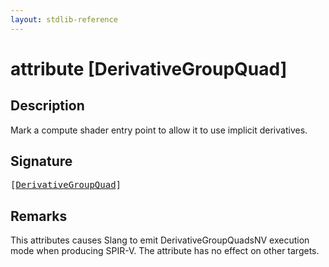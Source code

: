 ```yaml
---
layout: stdlib-reference
---
```


# attribute [DerivativeGroupQuad]

## Description

Mark a compute shader entry point to allow it to use implicit derivatives.

## Signature

<pre>
[<a href="derivativegroupquad-0af.html">DerivativeGroupQuad</a>]
</pre>

## Remarks

This attributes causes Slang to emit <span class='code'>DerivativeGroupQuadsNV</span> execution mode when producing SPIR-V. The attribute has no
effect on other targets.


